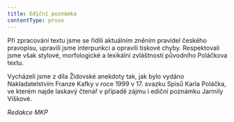 ```yaml
---
title: Ediční poznámka
contentType: prose
---
```


<section>

Při zpracování textu jsme se řídili aktuálním zněním pravidel českého pravopisu, upravili jsme interpunkci a opravili tiskové chyby. Respektovali jsme však stylové, morfologické a lexikální zvláštnosti původního Poláčkova textu.

Vycházeli jsme z díla Židovské anekdoty tak, jak bylo vydáno Nakladatelstvím Franze Kafky v roce 1999 v 17. svazku Spisů Karla Poláčka, ve kterém najde laskavý čtenář v případě zájmu i ediční poznámku Jarmily Víškové.

_Redakce MKP_

</section>

[^1]: Žaket, pánský slavnostní společenský oblek. _Pozn. red._

[^2]: Zbohatlík (fr.). _Pozn. red._

[^3]: Musí reagovat. _Pozn. red._

[^4]: Doplňující protějšek, objekt (obraz) s protichůdnými vlastnostmi. _Pozn. red._

[^5]: Písařka. _Pozn. red._

[^6]: Román F. X. Svobody. _Pozn. red._

[^7]: Odvolat se, podat stížnost. _Pozn. red._
